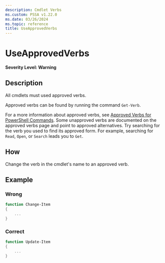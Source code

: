 ```yaml
---
description: Cmdlet Verbs
ms.custom: PSSA v1.22.0
ms.date: 03/26/2024
ms.topic: reference
title: UseApprovedVerbs
---
```

# UseApprovedVerbs

**Severity Level: Warning**

## Description

All cmdlets must used approved verbs.

Approved verbs can be found by running the command `Get-Verb`.

For a more information about approved verbs, see [Approved Verbs for PowerShell Commands][01]. Some
unapproved verbs are documented on the approved verbs page and point to approved alternatives. Try
searching for the verb you used to find its approved form. For example, searching for `Read`,
`Open`, or `Search` leads you to `Get`.

## How

Change the verb in the cmdlet's name to an approved verb.

## Example

### Wrong

```powershell
function Change-Item
{
    ...
}
```

### Correct

```powershell
function Update-Item
{
    ...
}
```

<!-- link references -->
[01]: /powershell/scripting/developer/cmdlet/approved-verbs-for-windows-powershell-commands